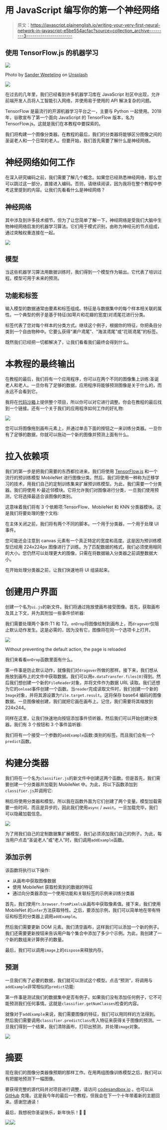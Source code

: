 # 用 JavaScript 编写你的第一个神经网络

> 原文：<https://javascript.plainenglish.io/writing-your-very-first-neural-network-in-javascript-e5be554acfac?source=collection_archive---------3----------------------->

## 使用 TensorFlow.js 的机器学习

![](img/ef7c7a8f4aaf01b7b890e46dea67fdee.png)

Photo by [Sander Weeteling](https://unsplash.com/@sanderweeteling?utm_source=medium&utm_medium=referral) on [Unsplash](https://unsplash.com?utm_source=medium&utm_medium=referral)

[![](img/c19cb3069af1beba3c93258d9fcfe139.png)](https://www.webtips.dev/writing-your-very-first-neural-network-in-javascript)

在过去的几年里，我们已经看到许多机器学习库在 JavaScript 社区中出现，允许前端开发人员将人工智能引入网络，并使用易于使用的 API 解决复杂的问题。

TensorFlow 是最流行的开源机器学习平台之一，主要与 Python 一起使用。2018 年，谷歌宣布了第一个面向 JavaScript 的 TensorFlow 版本，名为 TensorFlow.js。这就是我们在本教程中要探索的。

我们将构建一个图像分类器。在教程的最后，我们的分类器将能够区分图像之间的圣诞老人和一个日常的老人。但要开始，我们首先需要了解什么是神经网络。

# 神经网络如何工作

在深入研究编码之前，我们需要了解几个概念。如果您已经熟悉神经网络，那么您可以跳过这一部分，直接进入编码。否则，请继续阅读，因为我将在整个教程中参考这里提到的内容。让我们先看看什么是神经网络？

## 神经网络

其中涉及到许多技术细节，但为了让您简单了解一下，神经网络是受我们大脑中生物神经网络启发的机器学习算法。它们用于模式识别，由称为神经元的节点组成，通过突触权重连接在一起。

![](img/1449cc6b0bce84e528130e3baae12e01.png)

## 模型

当这些机器学习算法用数据训练时，我们得到一个模型作为输出。它代表了培训过程。模型可用于未来的预测。

## 功能和标签

输入模型的数据通常由要素和标签组成。特征是与数据集中的每个样本相关联的属性。一个典型的例子是基于特征(如萼片和花瓣的宽度)对鸢尾花进行分类。

标签代表了您对每个样本的分类方式。继续这个例子，根据你的特征，你把条目分类到一个自由物种中。它要么获得“濑户鸢尾”、“海滨鸢尾”或“花斑鸢尾”的标签。

既然我们已经把一切都解决了，让我们看看我们最终会得到什么。

# 本教程的最终输出

在教程的最后，我们将有一个应用程序，你可以在两个不同的图像集上训练:圣诞老人和老人。一旦你有了足够的数据，应用程序将能够预测图像是关于什么的，而永远不会看到它。

我将在[代码沙箱](https://codesandbox.io/)上提供整个项目，所以你可以对它进行调整。你会在教程的最后找到一个链接。还有一个关于我们的应用程序如何工作的好礼物:

![](img/8c434fdde4d6b3f82d878c8c0df0b8b5.png)

您可以将图像拖到画布元素上，并通过单击下面的按钮之一来训练分类器。一旦你有了足够的数据，你就可以拖动一个新的图像并预测上面有什么。

# 拉入依赖项

我们的第一步是把我们需要的东西都拉进来。我们将使用 [TensorFlow.js](https://www.tensorflow.org/js) 和一个流行的预训练模型 MobileNet 进行图像分类。然后，我们将使用一种称为迁移学习的技术，用我们自己的定制训练集来扩展预训练模型。为此，我们需要一个分类器。我们将使用 K-最近邻模块。它将允许我们对图像进行分类，一旦我们使用预测，它将选择最适合该图像的类别。

这意味着我们将有 3 个依赖项:TensorFlow、MobileNet 和 KNN 分类器模块。这是我们将要处理的整个文档:

在主体关闭之前，我们将有两个不同的脚本。一个用于分类器，一个用于处理 UI 事件。

您可能还会注意到 canvas 元素有一个真正特定的宽度和高度。这是因为预训练模型已经用 224x224px 图像进行了训练。为了匹配数据的格式，我们必须使用相同的大小。您仍然可以处理更大的图像，只需在将数据输入分类器之前调整数据大小。

在开始处理分类器之前，让我们快速地将 UI 组装起来。

# 创建用户界面

创建一个名为`ui.js`的新文件。我们将通过拖放使画布接受图像。首先，获取画布及其上下文，并为其附加一些事件侦听器:

我们需要处理两个事件:T1 和 T2。`onDrop`将图像绘制到画布上，而`dragover`仅阻止默认动作发生。这是必需的，因为没有它，图像将在同一个选项卡上打开。

![](img/b08c40f887bdec976565421d9278678d.png)

Without preventing the default action, the page is reloaded

我们来看看`onDrop`函数里面有什么。

第一件事是防止默认动作，就像我们对`dragover`所做的那样。接下来，我们想从拖放到画布上的文件中获取数据。我们可以用`e.dataTransfer.files[0]`得到。然后我们想创建一个新的`FileReader`对象，并将文件作为数据 URL 读取。我们还想为它的`onload`事件创建一个函数。当`reader`完成读取文件时，我们创建一个新的`Image`对象，并将其源设置为`file.target.result`。这将保存 base64 编码的图像数据。一旦图像被创建，我们就把它画在画布上。记住，我们需要将其缩放到 224x244。

同样在这里，让我们快速地向按钮添加事件侦听器，然后我们可以开始创建分类器。我们有 3 个按钮和 3 个事件监听器:

我们将有一个接受一个参数的`addExample`函数:类别的标签。而且我们会有一个`predict`函数。

# 构建分类器

我们将在一个名为`classifier.js`的新文件中创建这两个函数。但是首先，我们需要创建一个分类器并加载到 MobileNet 中。为此，将以下函数添加到`classifier.js`并调用它:

稍后将使用分类器和模型。所以我在函数外面为它们创建了两个变量。模型加载需要一些时间，而且是异步的，因此我们使用`async` / `await`。一旦加载完毕，我们可以隐藏加载信息。

![](img/8fad1f847107ab4ab84d59647a4cf0e0.png)

为了用我们自己的定制数据集扩展模型，我们必须添加我们自己的例子。为此，每当用户点击“圣诞老人”或“老人”时，我们调用`addExample`函数。

## 添加示例

该函数将执行以下操作:

*   从画布中获取图像数据
*   使用 MobileNet 获取检索到的数据的特征
*   通过向分类器添加一个使用功能和关联标签的示例来训练分类器

首先，我们使用`ft.browser.fromPixels`从画布中获取像素值。接下来，我们使用 MobileNet 的`infer`方法获取特性。之后，要添加示例，我们可以简单地在带有特征和标签的分类器上调用`addExample`。

然后我们需要更新 DOM 元素。我们清空画布，这样我们可以添加一个新的例子。我们还需要更新按钮来告诉用户每个集合中添加了多少个示例。为此，我创建了一个新的数组来计算例子的数量。

最后，我们可以调用`image`上的`dispose`来释放内存。

## 预测

一旦我们有了必要的数据，我们就可以测试这个模型。点击“预测”，将调用与`addExample`非常相似的`predict`功能:

第一件事是测试我们的数据集中是否有例子。如果我们没有添加任何例子，它不可能预测我们任何事情。这就是`classifier.getNumClasses`检查的内容。

就像对于`addExample`来说，我们需要图像的特征，我们可以用同样的方法得到。然后我们需要调用`classifier.predictClass`传入特征来获得关于图像的预测。一旦我们得到一个结果，我们清除画布，打印出预测，并处理`image`对象。

![](img/8c434fdde4d6b3f82d878c8c0df0b8b5.png)

# 摘要

现在我们的图像分类器像预期的那样工作。在用两组图像训练模型之后，我们可以有把握地预测下一幅图像。

要获得完整的源代码并对项目进行调整，请访问 [codesandbox.io](https://codesandbox.io/s/zealous-gates-g9hk9) 。也可以从 [GitHub](https://github.com/flowforfrank/classifier) 克隆。这是我今年的最后一个教程，但我会在下一个十年带着新的主题回来。感谢您通读！

最后，我想祝你圣诞快乐，新年快乐！🎄 🎉

[![](img/e66c4cd6d9849ac0bd245f3fc39b65c6.png)](https://medium.com/@ferencalmasi/membership)[![](img/132551be9e8ecb77e5dfcb2169fb0e29.png)](https://www.webtips.dev/how-to-easily-add-emotion-detection-to-your-app-with-face-api-js)